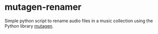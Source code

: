 # mutagen-renamer

Simple python script to rename audio files in a music collection using the Python library [mutagen](https://github.com/quodlibet/mutagen).
